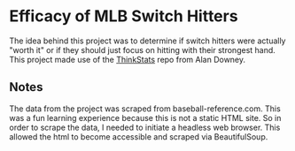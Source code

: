 # Efficacy of MLB Switch Hitters

The idea behind this project was to determine if switch hitters were actually "worth it" or if they should just focus on hitting with their strongest hand.
This project made use of the [ThinkStats](https://github.com/AllenDowney/ThinkStats2) repo from Alan Downey.

## Notes
The data from the project was scraped from baseball-reference.com. This was a fun learning experience because this is not a static HTML site. So in order to scrape the data, 
I needed to initiate a headless web browser. This allowed the html to become accessible and scraped via BeautifulSoup.

